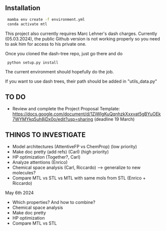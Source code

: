 Installation
-------------

   ```bash
    mamba env create -f environment.yml
    conda activate mtl
   ```

This project also currently requires Marc Lehner's dash charges. Currently (05.03.2024), the public Github version is not working properly so you need to ask him for access to his private one.

Once you cloned the dash-tree repo, just go there and do

   ```bash
    python setup.py install
   ```

The current environment should hopefully do the job.

If you want to use dash trees, their path should be added in "utils_data.py"

TO DO 
-------------
- Review and complete the Project Proposal Template: https://docs.google.com/document/d/1ZiWIgKuQqnhzkXxxvat5gBYuOEk7WYMYkq5uh8jDx0o/edit?usp=sharing (deadline 19 March)

THINGS TO INVESTIGATE
-------------
- Model architectures (AttentiveFP vs ChemProp) (low priority)
- Make doc pretty (add refs) (Carl) (high priority)
- HP optimization (Together?, Carl)
- Analyze attentions (Enrico)
- Chemical space analysis (Carl, Riccardo) --> generalize to new molecules? 
- Compare MTL vs STL vs MTL with same mols from STL (Enrico + Riccardo)

May 6th 2024
- Which properties? And how to combine?
- Chemical space analysis
- Make doc pretty 
- HP optimization
- Compare MTL vs STL



